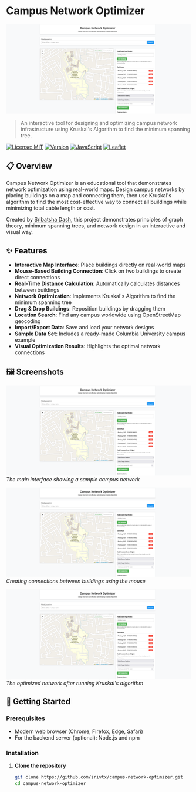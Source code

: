 # Campus Network Optimizer

![Campus Network Optimizer](./network-optimizer.png)

> An interactive tool for designing and optimizing campus network infrastructure using Kruskal's Algorithm to find the minimum spanning tree.

[![License: MIT](https://img.shields.io/badge/License-MIT-blue.svg)](https://opensource.org/licenses/MIT)
[![Version](https://img.shields.io/badge/Version-1.0.0-brightgreen.svg)](https://github.com/srivtx/campus-network-optimizer)
[![JavaScript](https://img.shields.io/badge/JavaScript-ES6-yellow.svg)](https://www.ecma-international.org/ecma-262/6.0/)
[![Leaflet](https://img.shields.io/badge/Leaflet-1.9.4-green.svg)](https://leafletjs.com/)

## 📋 Overview

Campus Network Optimizer is an educational tool that demonstrates network optimization using real-world maps. Design campus networks by placing buildings on a map and connecting them, then use Kruskal's algorithm to find the most cost-effective way to connect all buildings while minimizing total cable length or cost.

Created by [Sribatsha Dash](https://github.com/srivtx), this project demonstrates principles of graph theory, minimum spanning trees, and network design in an interactive and visual way.

## ✨ Features

- **Interactive Map Interface**: Place buildings directly on real-world maps
- **Mouse-Based Building Connection**: Click on two buildings to create direct connections
- **Real-Time Distance Calculation**: Automatically calculates distances between buildings
- **Network Optimization**: Implements Kruskal's Algorithm to find the minimum spanning tree
- **Drag & Drop Buildings**: Reposition buildings by dragging them
- **Location Search**: Find any campus worldwide using OpenStreetMap geocoding
- **Import/Export Data**: Save and load your network designs
- **Sample Data Set**: Includes a ready-made Columbia University campus example
- **Visual Optimization Results**: Highlights the optimal network connections

## 🖼️ Screenshots

![Main Interface](./network-optimizer.png)
*The main interface showing a sample campus network*

![Connection Mode](./connection-mode.png)
*Creating connections between buildings using the mouse*

![Optimized Network](./network-optimizer.png)
*The optimized network after running Kruskal's algorithm*

## 🚀 Getting Started

### Prerequisites

- Modern web browser (Chrome, Firefox, Edge, Safari)
- For the backend server (optional): Node.js and npm

### Installation

1. **Clone the repository**
   ```bash
   git clone https://github.com/srivtx/campus-network-optimizer.git
   cd campus-network-optimizer
